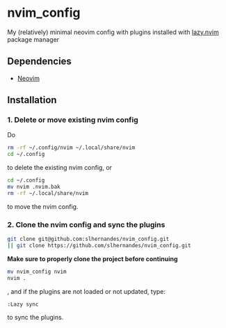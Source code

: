 # nvim_config #
My (relatively) minimal neovim config with plugins installed with [lazy.nvim](https://github.com/folke/lazy.nvim) package manager
## Dependencies ##
* [Neovim](https://github.com/neovim/neovim/releases/tag/v0.9.5)
## Installation ##
### 1. Delete or move existing nvim config ###
Do
```sh
rm -rf ~/.config/nvim ~/.local/share/nvim
cd ~/.config
```
to delete the existing nvim config, or
```sh
cd ~/.config
mv nvim .nvim.bak
rm -rf ~/.local/share/nvim
```
to move the nvim config.
### 2. Clone the nvim config and sync the plugins ###
```sh
git clone git@github.com:slhernandes/nvim_config.git
|| git clone https://github.com/slhernandes/nvim_config.git
```
**Make sure to properly clone the project before continuing**
```sh
mv nvim_config nvim
nvim .
```
, and if the plugins are not loaded or not updated, type:
```vim
:Lazy sync
```
to sync the plugins.
